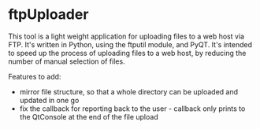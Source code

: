 ftpUploader
===========

This tool is a light weight application for uploading files to a web host via FTP. It's written in Python, using the ftputil module, and PyQT.
It's intended to speed up the process of uploading files to a web host, by reducing the number of manual selection of files.

Features to add:
- mirror file structure, so that a whole directory can be uploaded and updated in one go
- fix the callback for reporting back to the user - callback only prints to the QtConsole at the end of the file upload
